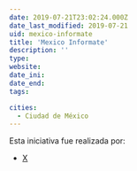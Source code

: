 ```yaml
---
date: 2019-07-21T23:02:24.000Z
date_last_modified: 2019-07-21
uid: mexico-informate
title: 'Mexico Informate'
description: ''
type: 
website: 
date_ini: 
date_end: 
tags:

cities: 
  - Ciudad de México
---
```


Esta iniciativa fue realizada por:

- [X](/organizaciones/mexico-informate)
